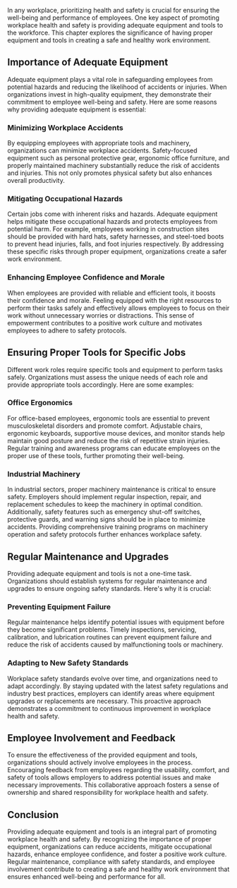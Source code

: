 
In any workplace, prioritizing health and safety is crucial for ensuring the well-being and performance of employees. One key aspect of promoting workplace health and safety is providing adequate equipment and tools to the workforce. This chapter explores the significance of having proper equipment and tools in creating a safe and healthy work environment.

## Importance of Adequate Equipment

Adequate equipment plays a vital role in safeguarding employees from potential hazards and reducing the likelihood of accidents or injuries. When organizations invest in high-quality equipment, they demonstrate their commitment to employee well-being and safety. Here are some reasons why providing adequate equipment is essential:

### Minimizing Workplace Accidents

By equipping employees with appropriate tools and machinery, organizations can minimize workplace accidents. Safety-focused equipment such as personal protective gear, ergonomic office furniture, and properly maintained machinery substantially reduce the risk of accidents and injuries. This not only promotes physical safety but also enhances overall productivity.

### Mitigating Occupational Hazards

Certain jobs come with inherent risks and hazards. Adequate equipment helps mitigate these occupational hazards and protects employees from potential harm. For example, employees working in construction sites should be provided with hard hats, safety harnesses, and steel-toed boots to prevent head injuries, falls, and foot injuries respectively. By addressing these specific risks through proper equipment, organizations create a safer work environment.

### Enhancing Employee Confidence and Morale

When employees are provided with reliable and efficient tools, it boosts their confidence and morale. Feeling equipped with the right resources to perform their tasks safely and effectively allows employees to focus on their work without unnecessary worries or distractions. This sense of empowerment contributes to a positive work culture and motivates employees to adhere to safety protocols.

## Ensuring Proper Tools for Specific Jobs

Different work roles require specific tools and equipment to perform tasks safely. Organizations must assess the unique needs of each role and provide appropriate tools accordingly. Here are some examples:

### Office Ergonomics

For office-based employees, ergonomic tools are essential to prevent musculoskeletal disorders and promote comfort. Adjustable chairs, ergonomic keyboards, supportive mouse devices, and monitor stands help maintain good posture and reduce the risk of repetitive strain injuries. Regular training and awareness programs can educate employees on the proper use of these tools, further promoting their well-being.

### Industrial Machinery

In industrial sectors, proper machinery maintenance is critical to ensure safety. Employers should implement regular inspection, repair, and replacement schedules to keep the machinery in optimal condition. Additionally, safety features such as emergency shut-off switches, protective guards, and warning signs should be in place to minimize accidents. Providing comprehensive training programs on machinery operation and safety protocols further enhances workplace safety.

## Regular Maintenance and Upgrades

Providing adequate equipment and tools is not a one-time task. Organizations should establish systems for regular maintenance and upgrades to ensure ongoing safety standards. Here's why it is crucial:

### Preventing Equipment Failure

Regular maintenance helps identify potential issues with equipment before they become significant problems. Timely inspections, servicing, calibration, and lubrication routines can prevent equipment failure and reduce the risk of accidents caused by malfunctioning tools or machinery.

### Adapting to New Safety Standards

Workplace safety standards evolve over time, and organizations need to adapt accordingly. By staying updated with the latest safety regulations and industry best practices, employers can identify areas where equipment upgrades or replacements are necessary. This proactive approach demonstrates a commitment to continuous improvement in workplace health and safety.

## Employee Involvement and Feedback

To ensure the effectiveness of the provided equipment and tools, organizations should actively involve employees in the process. Encouraging feedback from employees regarding the usability, comfort, and safety of tools allows employers to address potential issues and make necessary improvements. This collaborative approach fosters a sense of ownership and shared responsibility for workplace health and safety.

## Conclusion

Providing adequate equipment and tools is an integral part of promoting workplace health and safety. By recognizing the importance of proper equipment, organizations can reduce accidents, mitigate occupational hazards, enhance employee confidence, and foster a positive work culture. Regular maintenance, compliance with safety standards, and employee involvement contribute to creating a safe and healthy work environment that ensures enhanced well-being and performance for all.
